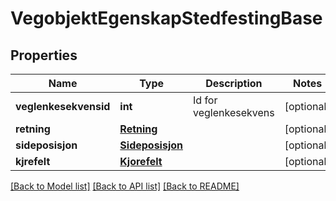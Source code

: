 # VegobjektEgenskapStedfestingBase

## Properties
Name | Type | Description | Notes
------------ | ------------- | ------------- | -------------
**veglenkesekvensid** | **int** | Id for veglenkesekvens | [optional] 
**retning** | [**Retning**](Retning.md) |  | [optional] 
**sideposisjon** | [**Sideposisjon**](Sideposisjon.md) |  | [optional] 
**kjrefelt** | [**Kjorefelt**](Kjorefelt.md) |  | [optional] 

[[Back to Model list]](../README.md#documentation-for-models) [[Back to API list]](../README.md#documentation-for-api-endpoints) [[Back to README]](../README.md)

